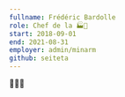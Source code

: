 ```yaml
---
fullname: Frédéric Bardolle
role: Chef de la 🏭🔢
start: 2018-09-01
end: 2021-08-31
employer: admin/minarm
github: seiteta
---
```


🤷🏻‍♂️
